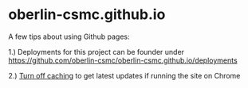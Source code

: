 # oberlin-csmc.github.io

A few tips about using Github pages:

1.) Deployments for this project can be founder under https://github.com/oberlin-csmc/oberlin-csmc.github.io/deployments

2.) [Turn off caching](https://www.technipages.com/google-chrome-how-to-completely-disable-cache) to get latest updates if running the site on Chrome
